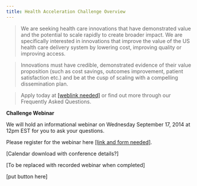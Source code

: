 ```yaml
---
title: Health Acceleration Challenge Overview
---
```


> We are seeking health care innovations that have demonstrated value and the potential to scale rapidly to create broader impact. We are specifically interested in innovations that improve the value of the US health care delivery system by lowering cost, improving quality or improving access.

> Innovations must have credible, demonstrated evidence of their value proposition (such as cost savings, outcomes improvement, patient satisfaction etc.) and be at the cusp of scaling with a compelling dissemination plan.

> Apply today at [[weblink needed]](http://www.example.com) or find out more through our Frequently Asked Questions.

**Challenge Webinar**

We will hold an informational webinar on Wednesday September 17, 2014 at 12pm EST for you to ask your questions.

Please register for the webinar here [[link and form needed]](http://www.example.com).

[Calendar download with conference details?]

[To be replaced with recorded webinar when completed]

[put button here]
